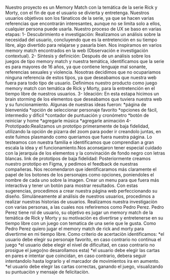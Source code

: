 Nuestro proyecto es un Memory Match con la temática de la serie Rick y Morty, con el fin de que el usuario se divierta y entretenga. Nuestros usuarios objetivos son los fánaticos de la serie, ya que se hacen varias referencias que encontrarán interesantes, aunque no se limita solo a ellos, cualquier persona puede usarla. 
Nuestro proceso de UX se baso en varias etapas:
1- Descubrimiento e investigación: Realizamos un análisis sobre la necesidad del usuario, concluyendo que es la entretención en su tiempo libre, algo divertido para relajarse y pasarla bien. Nos inspiramos en varios memory match encontrados en la web (Observación e investigación contextual).
2- Síntesis y definición: Después de un análisis sobre los juegos de tipo memory match y nuestra temática, identificamos que la serie es para mayores de 16 años, ya que contiene lenguaje mal sonante, referencias sexuales y violencia. Nosotras decidimos que no ocupariamos ninguna referencia de estos tipos, ya que deseabamos que nuestra web fuera para todo tipo de usuario. Definimos nuestro producto como juego memory match con temática de Rick y Morty, para la entretención en el tiempo libre de nuestros usuarios.
3- Ideación: En esta estapa hicimos un brain storming de los elementos que deseabamos que tuviera nuestra web y su funcionamiento. Algunas de nuestras ideas fueron:
*página de bienvenida
*opción de seleccionar personaje favorito
*opciones de fácil, intermedio y dificil
*contador de puntuación y cronómetro
*botón de reiniciar y home
*agregarle música
*agregarle animación
4- Prototipado:Realizamos un prototipo primeramente de baja fidelidad, utilizando la opción de pizarra del zoom para poder ir creandolo juntas, en este fuimos plasmando como queriamos que fuera nuestra página. Lo testeamos con nuestra familia e identificamos que comprendian a gran escala la idea y el funcionamiento.Nos aconsejaron tener especial cuidado con la jerarquía de los elementos y la convinación de fondo negro con letras blancas.
link de prototipos de baja fidelidad:
Posteriormente creamos nuestro prototipo en Figma, y pedimos el feedback de nuestras compañeras. Nos recomendaron que identificaramos más claramente el papel de los botones de los personajes como opciones, poniendoles el nombre de cada uno sobre la imagen. Crear un menu para que fuera más interactiva y tener un botón para mostrar resultados. Con estas sugerencias, procedimos a crear nuestra página web perfeccionando su diseño.
 Simuláneamente al análisis de nuestros usuarios, procedimos a realizar nuestras historias de usuarios. Realizamos nuestra investigaciòn con varias personas, a las cuales nos referiremos como Pedro Perez.
 Pedro Perez tiene rol de usuario, su objetivo es jugar un memory match de la temàtica de Rick y Morty y su motivaciòn es divertirse y entretenerse en su tiempo libre con un juego con tematica de una serie que le gusta.
  Como Pedro Perez quiero jugar el memory match de rick and morty para divertirme en mi tiempo libre. 
Como criterio de acertaciòn identificamos:
*el usuario debe elegir su personaje favorito, en caso contrario no continua el juego
*el usuario debe elegir el nivel de dificultad, en caso contrario no prosigue el juego(no desarollamos esta)
*el usuario debe elegir las cartas en pares e intentar que coincidan, en caso contrario, debera seguir intentandolo hasta lograrlo y el marcador de movimientos ira en aumento.
*el usuario debe elegir las cartas correctas, ganando el juego, visualizando su puntuaciòn y mensaje de felicitaciòn.

